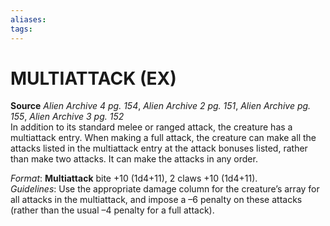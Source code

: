 ```yaml
---
aliases: 
tags: 
---
```

# MULTIATTACK (EX)

**Source** _Alien Archive 4 pg. 154_, _Alien Archive 2 pg. 151_, _Alien Archive pg. 155_, _Alien Archive 3 pg. 152_  
In addition to its standard melee or ranged attack, the creature has a multiattack entry. When making a full attack, the creature can make all the attacks listed in the multiattack entry at the attack bonuses listed, rather than make two attacks. It can make the attacks in any order.

_Format_: **Multiattack** bite +10 (1d4+11), 2 claws +10 (1d4+11).  
_Guidelines_: Use the appropriate damage column for the creature’s array for all attacks in the multiattack, and impose a –6 penalty on these attacks (rather than the usual –4 penalty for a full attack).
